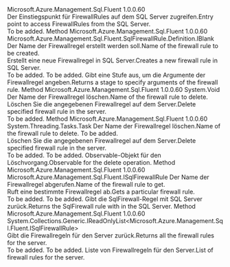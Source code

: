 <Type Name="IFirewallRules" FullName="Microsoft.Azure.Management.Sql.Fluent.SqlServer.FirewallRules.IFirewallRules">
  <TypeSignature Language="C#" Value="public interface IFirewallRules" />
  <TypeSignature Language="ILAsm" Value=".class public interface auto ansi abstract IFirewallRules" />
  <TypeSignature Language="DocId" Value="T:Microsoft.Azure.Management.Sql.Fluent.SqlServer.FirewallRules.IFirewallRules" />
  <TypeSignature Language="VB.NET" Value="Public Interface IFirewallRules" />
  <TypeSignature Language="F#" Value="type IFirewallRules = interface" />
  <AssemblyInfo>
    <AssemblyName>Microsoft.Azure.Management.Sql.Fluent</AssemblyName>
    <AssemblyVersion>1.0.0.60</AssemblyVersion>
  </AssemblyInfo>
  <Interfaces />
  <Docs>
    <summary>
            <span data-ttu-id="04503-101">Der Einstiegspunkt für FirewallRules auf dem SQL Server zugreifen.</span><span class="sxs-lookup"><span data-stu-id="04503-101">Entry point to access FirewallRules from the SQL Server.</span></span>
            </summary>
    <remarks>To be added.</remarks>
  </Docs>
  <Members>
    <Member MemberName="Define">
      <MemberSignature Language="C#" Value="public Microsoft.Azure.Management.Sql.Fluent.SqlFirewallRule.Definition.IBlank Define (string firewallRuleName);" />
      <MemberSignature Language="ILAsm" Value=".method public hidebysig newslot virtual instance class Microsoft.Azure.Management.Sql.Fluent.SqlFirewallRule.Definition.IBlank Define(string firewallRuleName) cil managed" />
      <MemberSignature Language="DocId" Value="M:Microsoft.Azure.Management.Sql.Fluent.SqlServer.FirewallRules.IFirewallRules.Define(System.String)" />
      <MemberSignature Language="VB.NET" Value="Public Function Define (firewallRuleName As String) As IBlank" />
      <MemberSignature Language="F#" Value="abstract member Define : string -&gt; Microsoft.Azure.Management.Sql.Fluent.SqlFirewallRule.Definition.IBlank" Usage="iFirewallRules.Define firewallRuleName" />
      <MemberType>Method</MemberType>
      <AssemblyInfo>
        <AssemblyName>Microsoft.Azure.Management.Sql.Fluent</AssemblyName>
        <AssemblyVersion>1.0.0.60</AssemblyVersion>
      </AssemblyInfo>
      <ReturnValue>
        <ReturnType>Microsoft.Azure.Management.Sql.Fluent.SqlFirewallRule.Definition.IBlank</ReturnType>
      </ReturnValue>
      <Parameters>
        <Parameter Name="firewallRuleName" Type="System.String" />
      </Parameters>
      <Docs>
        <param name="firewallRuleName"><span data-ttu-id="04503-102">Der Name der Firewallregel erstellt werden soll.</span><span class="sxs-lookup"><span data-stu-id="04503-102">Name of the firewall rule to be created.</span></span></param>
        <summary>
            <span data-ttu-id="04503-103">Erstellt eine neue Firewallregel in SQL Server.</span><span class="sxs-lookup"><span data-stu-id="04503-103">Creates a new firewall rule in SQL Server.</span></span>
            </summary>
        <returns>To be added.</returns>
        <remarks>To be added.</remarks>
        <return><span data-ttu-id="04503-104">Gibt eine Stufe aus, um die Argumente der Firewallregel angeben.</span><span class="sxs-lookup"><span data-stu-id="04503-104">Returns a stage to specify arguments of the firewall rule.</span></span></return>
      </Docs>
    </Member>
    <Member MemberName="Delete">
      <MemberSignature Language="C#" Value="public void Delete (string firewallRuleName);" />
      <MemberSignature Language="ILAsm" Value=".method public hidebysig newslot virtual instance void Delete(string firewallRuleName) cil managed" />
      <MemberSignature Language="DocId" Value="M:Microsoft.Azure.Management.Sql.Fluent.SqlServer.FirewallRules.IFirewallRules.Delete(System.String)" />
      <MemberSignature Language="VB.NET" Value="Public Sub Delete (firewallRuleName As String)" />
      <MemberSignature Language="F#" Value="abstract member Delete : string -&gt; unit" Usage="iFirewallRules.Delete firewallRuleName" />
      <MemberType>Method</MemberType>
      <AssemblyInfo>
        <AssemblyName>Microsoft.Azure.Management.Sql.Fluent</AssemblyName>
        <AssemblyVersion>1.0.0.60</AssemblyVersion>
      </AssemblyInfo>
      <ReturnValue>
        <ReturnType>System.Void</ReturnType>
      </ReturnValue>
      <Parameters>
        <Parameter Name="firewallRuleName" Type="System.String" />
      </Parameters>
      <Docs>
        <param name="firewallRuleName"><span data-ttu-id="04503-105">Der Name der Firewallregel löschen.</span><span class="sxs-lookup"><span data-stu-id="04503-105">Name of the firewall rule to delete.</span></span></param>
        <summary>
            <span data-ttu-id="04503-106">Löschen Sie die angegebenen Firewallregel auf dem Server.</span><span class="sxs-lookup"><span data-stu-id="04503-106">Delete specified firewall rule in the server.</span></span>
            </summary>
        <remarks>To be added.</remarks>
      </Docs>
    </Member>
    <Member MemberName="DeleteAsync">
      <MemberSignature Language="C#" Value="public System.Threading.Tasks.Task DeleteAsync (string firewallRuleName, System.Threading.CancellationToken cancellationToken = null);" />
      <MemberSignature Language="ILAsm" Value=".method public hidebysig newslot virtual instance class System.Threading.Tasks.Task DeleteAsync(string firewallRuleName, valuetype System.Threading.CancellationToken cancellationToken) cil managed" />
      <MemberSignature Language="DocId" Value="M:Microsoft.Azure.Management.Sql.Fluent.SqlServer.FirewallRules.IFirewallRules.DeleteAsync(System.String,System.Threading.CancellationToken)" />
      <MemberSignature Language="F#" Value="abstract member DeleteAsync : string * System.Threading.CancellationToken -&gt; System.Threading.Tasks.Task" Usage="iFirewallRules.DeleteAsync (firewallRuleName, cancellationToken)" />
      <MemberType>Method</MemberType>
      <AssemblyInfo>
        <AssemblyName>Microsoft.Azure.Management.Sql.Fluent</AssemblyName>
        <AssemblyVersion>1.0.0.60</AssemblyVersion>
      </AssemblyInfo>
      <ReturnValue>
        <ReturnType>System.Threading.Tasks.Task</ReturnType>
      </ReturnValue>
      <Parameters>
        <Parameter Name="firewallRuleName" Type="System.String" />
        <Parameter Name="cancellationToken" Type="System.Threading.CancellationToken" />
      </Parameters>
      <Docs>
        <param name="firewallRuleName"><span data-ttu-id="04503-107">Der Name der Firewallregel löschen.</span><span class="sxs-lookup"><span data-stu-id="04503-107">Name of the firewall rule to delete.</span></span></param>
        <param name="cancellationToken">To be added.</param>
        <summary>
            <span data-ttu-id="04503-108">Löschen Sie die angegebenen Firewallregel auf dem Server.</span><span class="sxs-lookup"><span data-stu-id="04503-108">Delete specified firewall rule in the server.</span></span>
            </summary>
        <returns>To be added.</returns>
        <remarks>To be added.</remarks>
        <return><span data-ttu-id="04503-109">Observable-Objekt für den Löschvorgang.</span><span class="sxs-lookup"><span data-stu-id="04503-109">Observable for the delete operation.</span></span></return>
      </Docs>
    </Member>
    <Member MemberName="Get">
      <MemberSignature Language="C#" Value="public Microsoft.Azure.Management.Sql.Fluent.ISqlFirewallRule Get (string firewallRuleName);" />
      <MemberSignature Language="ILAsm" Value=".method public hidebysig newslot virtual instance class Microsoft.Azure.Management.Sql.Fluent.ISqlFirewallRule Get(string firewallRuleName) cil managed" />
      <MemberSignature Language="DocId" Value="M:Microsoft.Azure.Management.Sql.Fluent.SqlServer.FirewallRules.IFirewallRules.Get(System.String)" />
      <MemberSignature Language="VB.NET" Value="Public Function Get (firewallRuleName As String) As ISqlFirewallRule" />
      <MemberSignature Language="F#" Value="abstract member Get : string -&gt; Microsoft.Azure.Management.Sql.Fluent.ISqlFirewallRule" Usage="iFirewallRules.Get firewallRuleName" />
      <MemberType>Method</MemberType>
      <AssemblyInfo>
        <AssemblyName>Microsoft.Azure.Management.Sql.Fluent</AssemblyName>
        <AssemblyVersion>1.0.0.60</AssemblyVersion>
      </AssemblyInfo>
      <ReturnValue>
        <ReturnType>Microsoft.Azure.Management.Sql.Fluent.ISqlFirewallRule</ReturnType>
      </ReturnValue>
      <Parameters>
        <Parameter Name="firewallRuleName" Type="System.String" />
      </Parameters>
      <Docs>
        <param name="firewallRuleName"><span data-ttu-id="04503-110">Der Name der Firewallregel abgerufen.</span><span class="sxs-lookup"><span data-stu-id="04503-110">Name of the firewall rule to get.</span></span></param>
        <summary>
            <span data-ttu-id="04503-111">Ruft eine bestimmte Firewallregel ab.</span><span class="sxs-lookup"><span data-stu-id="04503-111">Gets a particular firewall rule.</span></span>
            </summary>
        <returns>To be added.</returns>
        <remarks>To be added.</remarks>
        <return><span data-ttu-id="04503-112">Gibt die SqlFirewall-Regel mit SQL Server zurück.</span><span class="sxs-lookup"><span data-stu-id="04503-112">Returns the SqlFirewall rule with in the SQL Server.</span></span></return>
      </Docs>
    </Member>
    <Member MemberName="List">
      <MemberSignature Language="C#" Value="public System.Collections.Generic.IReadOnlyList&lt;Microsoft.Azure.Management.Sql.Fluent.ISqlFirewallRule&gt; List ();" />
      <MemberSignature Language="ILAsm" Value=".method public hidebysig newslot virtual instance class System.Collections.Generic.IReadOnlyList`1&lt;class Microsoft.Azure.Management.Sql.Fluent.ISqlFirewallRule&gt; List() cil managed" />
      <MemberSignature Language="DocId" Value="M:Microsoft.Azure.Management.Sql.Fluent.SqlServer.FirewallRules.IFirewallRules.List" />
      <MemberSignature Language="VB.NET" Value="Public Function List () As IReadOnlyList(Of ISqlFirewallRule)" />
      <MemberSignature Language="F#" Value="abstract member List : unit -&gt; System.Collections.Generic.IReadOnlyList&lt;Microsoft.Azure.Management.Sql.Fluent.ISqlFirewallRule&gt;" Usage="iFirewallRules.List " />
      <MemberType>Method</MemberType>
      <AssemblyInfo>
        <AssemblyName>Microsoft.Azure.Management.Sql.Fluent</AssemblyName>
        <AssemblyVersion>1.0.0.60</AssemblyVersion>
      </AssemblyInfo>
      <ReturnValue>
        <ReturnType>System.Collections.Generic.IReadOnlyList&lt;Microsoft.Azure.Management.Sql.Fluent.ISqlFirewallRule&gt;</ReturnType>
      </ReturnValue>
      <Parameters />
      <Docs>
        <summary>
            <span data-ttu-id="04503-113">Gibt die Firewallregeln für den Server zurück.</span><span class="sxs-lookup"><span data-stu-id="04503-113">Returns all the firewall rules for the server.</span></span>
            </summary>
        <returns>To be added.</returns>
        <remarks>To be added.</remarks>
        <return><span data-ttu-id="04503-114">Liste von Firewallregeln für den Server.</span><span class="sxs-lookup"><span data-stu-id="04503-114">List of firewall rules for the server.</span></span></return>
      </Docs>
    </Member>
  </Members>
</Type>